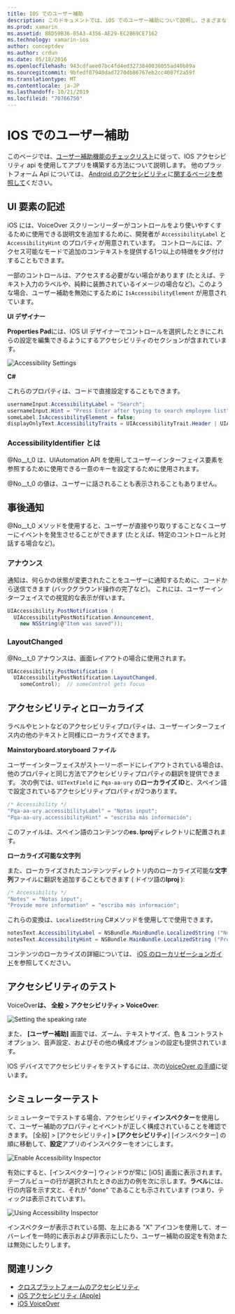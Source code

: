 ```yaml
---
title: IOS でのユーザー補助
description: このドキュメントでは、iOS でのユーザー補助について説明し、さまざまなプロパティと機能について説明します。この機能は、アプリケーションをできるだけ多くのユーザーが使用できるようにするために使用できます。
ms.prod: xamarin
ms.assetid: 88D59B36-05A3-4356-AE29-EC2B69CE7162
ms.technology: xamarin-ios
author: conceptdev
ms.author: crdun
ms.date: 05/18/2016
ms.openlocfilehash: 943cdfaee07bc4fd4ed3273840036055ad40b89a
ms.sourcegitcommit: 9bfedf07940dad7270db86767eb2cc4007f2a59f
ms.translationtype: MT
ms.contentlocale: ja-JP
ms.lasthandoff: 10/21/2019
ms.locfileid: "70766750"
---
```

# <a name="accessibility-on-ios"></a>IOS でのユーザー補助

このページでは、[ユーザー補助機能のチェックリスト](~/cross-platform/app-fundamentals/accessibility.md)に従って、IOS アクセシビリティ api を使用してアプリを構築する方法について説明します。
他のプラットフォーム Api については、 [Android のアクセシビリティ](~/android/app-fundamentals/accessibility.md)に[関するページを参照して](~/mac/app-fundamentals/accessibility.md)ください。

## <a name="describing-ui-elements"></a>UI 要素の記述

iOS には、VoiceOver スクリーンリーダーがコントロールをより使いやすくするために使用できる説明文を追加するために、開発者が `AccessibilityLabel` と `AccessibilityHint` のプロパティが用意されています。 コントロールには、アクセス可能なモードで追加のコンテキストを提供する1つ以上の特徴をタグ付けすることもできます。

一部のコントロールは、アクセスする必要がない場合があります (たとえば、テキスト入力のラベルや、純粋に装飾されているイメージの場合など)。このような場合、ユーザー補助を無効にするために `IsAccessibilityElement` が用意されています。

**UI デザイナー**

**Properties Pad**には、IOS UI デザイナーでコントロールを選択したときにこれらの設定を編集できるようにするアクセシビリティのセクションが含まれています。

![](accessibility-images/ios-designer-sml.png "Accessibility Settings")

**C#**

これらのプロパティは、コードで直接設定することもできます。

```csharp
usernameInput.AccessibilityLabel = "Search";
usernameInput.Hint = "Press Enter after typing to search employee list";
someLabel.IsAccessibilityElement = false;
displayOnlyText.AccessibilityTraits = UIAccessibilityTrait.Header | UIAccessibilityTrait.Selected;
```

### <a name="what-is-accessibilityidentifier"></a>AccessibilityIdentifier とは

@No__t_0 は、UIAutomation API を使用してユーザーインターフェイス要素を参照するために使用できる一意のキーを設定するために使用されます。

@No__t_0 の値は、ユーザーに話されることも表示されることもありません。

<a name="postnotification" />

## <a name="postnotification"></a>事後通知

@No__t_0 メソッドを使用すると、ユーザーが直接やり取りすることなくユーザーにイベントを発生させることができます (たとえば、特定のコントロールと対話する場合など)。

### <a name="announcement"></a>アナウンス

通知は、何らかの状態が変更されたことをユーザーに通知するために、コードから送信できます (バックグラウンド操作の完了など)。 これには、ユーザーインターフェイスでの視覚的な表示が伴います。

```csharp
UIAccessibility.PostNotification (
  UIAccessibilityPostNotification.Announcement,
    new NSString(@"Item was saved"));
```

### <a name="layoutchanged"></a>LayoutChanged

@No__t_0 アナウンスは、画面レイアウトの場合に使用されます。

```csharp
UIAccessibility.PostNotification (
  UIAccessibilityPostNotification.LayoutChanged,
    someControl);  // someControl gets focus
```

## <a name="accessibility-and-localization"></a>アクセシビリティとローカライズ

ラベルやヒントなどのアクセシビリティプロパティは、ユーザーインターフェイス内の他のテキストと同様にローカライズできます。

**Mainstoryboard.storyboard ファイル**

ユーザーインターフェイスがストーリーボードにレイアウトされている場合は、他のプロパティと同じ方法でアクセシビリティプロパティの翻訳を提供できます。 次の例では、`UITextField` に `Pqa-aa-ury` の**ローカライズ ID**と、スペイン語で設定されているアクセシビリティプロパティが2つあります。

```csharp
/* Accessibility */
"Pqa-aa-ury.accessibilityLabel" = "Notas input";
"Pqa-aa-ury.accessibilityHint" = "escriba más información";
```

このファイルは、スペイン語のコンテンツの**es. lproj**ディレクトリに配置されます。

**ローカライズ可能な文字列**

また、ローカライズされたコンテンツディレクトリ内のローカライズ可能な**文字列**ファイルに翻訳を追加することもできます ( ドイツ語の**lproj** ):

```csharp
/* Accessibility */
"Notes" = "Notas input";
"Provide more information" = "escriba más información";
```

これらの変換は、`LocalizedString` C#メソッドを使用してで使用できます。

```csharp
notesText.AccessibilityLabel = NSBundle.MainBundle.LocalizedString ("Notes", "");
notesText.AccessibilityHint = NSBundle.MainBundle.LocalizedString ("Provide more information", "");
```

コンテンツのローカライズの詳細については、 [iOS のローカリゼーションガイド](~/ios/app-fundamentals/localization/index.md)を参照してください。

<a name="testing" />

## <a name="testing-accessibility"></a>アクセシビリティのテスト

VoiceOver**は、** **全般 > アクセシビリティ > VoiceOver**:

![](accessibility-images/settings-sml.png "Setting the speaking rate")

また、 **[ユーザー補助]** 画面では、ズーム、テキストサイズ、色 & コントラストオプション、音声設定、およびその他の構成オプションの設定も提供されています。

IOS デバイスでアクセシビリティをテストするには、次の[VoiceOver の手順](https://developer.apple.com/library/ios/technotes/TestingAccessibilityOfiOSApps/TestAccessibilityonYourDevicewithVoiceOver/TestAccessibilityonYourDevicewithVoiceOver.html)に従います。

## <a name="simulator-testing"></a>シミュレーターテスト

シミュレーターでテストする場合、アクセシビリティ**インスペクター**を使用して、ユーザー補助のプロパティとイベントが正しく構成されていることを確認できます。 [全般] > [アクセシビリティ] **> [アクセシビリティ**] [インスペクター] の順に移動して、**設定**アプリのインスペクターをオンにします。

![](accessibility-images/settings-inspector-sml.png "Enable Accessibility Inspector")

有効にすると、[インスペクター] ウィンドウが常に [iOS] 画面に表示されます。
テーブルビューの行が選択されたときの出力の例を次に示します。**ラベル**には、行の内容を示す文と、それが "done" であることも示されています (つまり、ティックは表示されています)。

![](accessibility-images/tableview-a11y-sml.png "Using Accessibility Inspector")

インスペクターが表示されている間、左上にある "X" アイコンを使用して、オーバーレイを一時的に表示および非表示にしたり、ユーザー補助の設定を有効または無効にしたりします。

## <a name="related-links"></a>関連リンク

- [クロスプラットフォームのアクセシビリティ](~/cross-platform/app-fundamentals/accessibility.md)
- [iOS アクセシビリティ (Apple)](https://developer.apple.com/library/ios/documentation/UserExperience/Conceptual/iPhoneAccessibility/Accessibility_on_iPhone/Accessibility_on_iPhone.html)
- [iOS VoiceOver](http://www.apple.com/accessibility/ios/voiceover/)
